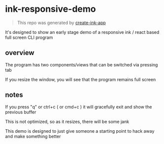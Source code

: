 # ink-responsive-demo

> This repo was generated by [create-ink-app](https://github.com/vadimdemedes/create-ink-app)

It's designed to show an early stage demo of a responsive ink / react based full screen CLI program

## overview

The program has two components/views that can be switched via pressing tab

If you resize the window, you will see that the program remains full screen

## notes

If you press "q" or ctrl+c ( or cmd+c ) it will gracefully exit and show the previous buffer

This is not optimized, so as it resizes, there will be some jank

This demo is designed to just give someone a starting point to hack away and make something better